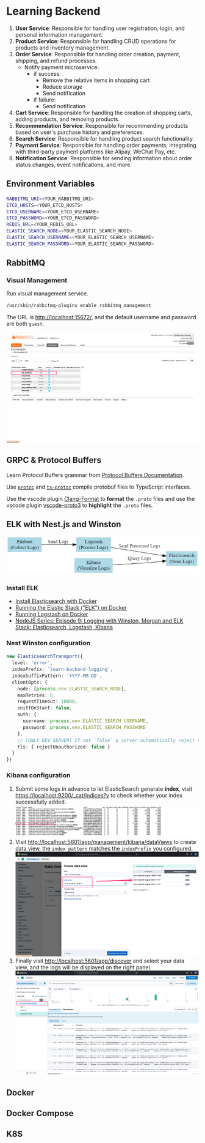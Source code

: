 # Learning Backend

1. **User Service**: Responsible for handling user registration, login, and personal information management.
2. **Product Service**: Responsible for handling CRUD operations for products and inventory management.
3. **Order Service**: Responsible for handling order creation, payment, shipping, and refund processes.
   - Notify payment microservice:
     - if success:
       - Remove the relative items in shopping cart
       - Reduce storage
       - Send notification
     - if failure:
       - Send notification
4. **Cart Service**: Responsible for handling the creation of shopping carts, adding products, and removing products.
5. **Recommendation Service**: Responsible for recommending products based on user's purchase history and preferences.
6. **Search Service**: Responsible for handling product search functionality.
7. **Payment Service**: Responsible for handling order payments, integrating with third-party payment platforms like Alipay, WeChat Pay, etc.
8. **Notification Service**: Responsible for sending information about order status changes, event notifications, and more.

## Environment Variables

```bash
RABBITMQ_URI=<YOUR_RABBITMQ_URI>
ETCD_HOSTS=<YOUR_ETCD_HOSTS>
ETCD_USERNAME=<YOUR_ETCD_USERNAME>
ETCD_PASSWORD=<YOUR_ETCD_PASSWORD>
REDIS_URL=<YOUR_REDIS_URL>
ELASTIC_SEARCH_NODE=<YOUR_ELASTIC_SEARCH_NODE>
ELASTIC_SEARCH_USERNAME=<YOUR_ELASTIC_SEARCH_USERNAME>
ELASTIC_SEARCH_PASSWORD=<YOUR_ELASTIC_SEARCH_PASSWORD>
```

## RabbitMQ

### Visual Management

Run visual management service.

```bash
/usr/sbin/rabbitmq-plugins enable rabbitmq_management
```

The URL is [http://localhost:15672/](http://localhost:15672/), and the default username and password are both `guest`.

![rabbitmq-1](./screenshots/rabbitmq-1.png)

## GRPC & Protocol Buffers

Learn Protocol Buffers grammar from [Protocol Buffers Documentation](https://protobuf.dev/).

Use [`protoc`](https://grpc.io/docs/protoc-installation/) and [`ts-protoc`](https://github.com/stephenh/ts-proto) compile protobuf files to TypeScript interfaces.

Use the vscode plugin [Clang-Format](https://marketplace.visualstudio.com/items?itemName=xaver.clang-format) to **format** the `.proto` files and use the vscode plugin [vscode-proto3](https://marketplace.visualstudio.com/items?itemName=zxh404.vscode-proto3) to **highlight** the `.proto` files.

## ELK with Nest.js and Winston

![elk-1](./screenshots/elk-1.webp)

### Install ELK

- [Install Elasticsearch with Docker](https://www.elastic.co/guide/en/elasticsearch/reference/current/docker.html)
- [Running the Elastic Stack ("ELK") on Docker](https://www.elastic.co/guide/en/elastic-stack-get-started/current/get-started-stack-docker.html)
- [Running Logstash on Docker](https://www.elastic.co/guide/en/logstash/current/docker.html)
- [NodeJS Series: Episode 9: Logging with Winston, Morgan and ELK Stack: Elasticsearch, Logstash, Kibana](https://medium.com/@darshana-edirisinghe/nodejs-series-episode-9-logging-with-winson-morgan-and-elk-stack-elasticsearch-logstash-f7c9b95f1d3c)

### Nest Winston configuration

```ts
new ElasticsearchTransport({
  level: 'error',
  indexPrefix: `learn-backend-logging`,
  indexSuffixPattern: 'YYYY-MM-DD',
  clientOpts: {
    node: [process.env.ELASTIC_SEARCH_NODE],
    maxRetries: 5,
    requestTimeout: 10000,
    sniffOnStart: false,
    auth: {
      username: process.env.ELASTIC_SEARCH_USERNAME,
      password: process.env.ELASTIC_SEARCH_PASSWORD
    },
    // [ONLY DEV SERVER] If not `false` a server automatically reject clients with invalid certificates.
    tls: { rejectUnauthorized: false } 
  }
})
```

### Kibana configuration

1. Submit some logs in advance to let ElasticSearch generate **index**, visit [https://localhost:9200/_cat/indices?v](https://localhost:9200/_cat/indices?v) to check whether your index successfully added.
![elk-2](./screenshots/elk-2.png)
2. Visit [http://localhost:5601/app/management/kibana/dataViews](http://localhost:5601/app/management/kibana/dataViews) to create data view, the `index pattern` matches the `indexPrefix` you configured.
![elk-3](./screenshots/elk-3.png)
3. Finally visit [http://localhost:5601/app/discover](http://localhost:5601/app/discover) and select your data view, and the logs will be displayed on the right panel.
![elk-4](./screenshots/elk-4.png)

## Docker

## Docker Compose

## K8S
